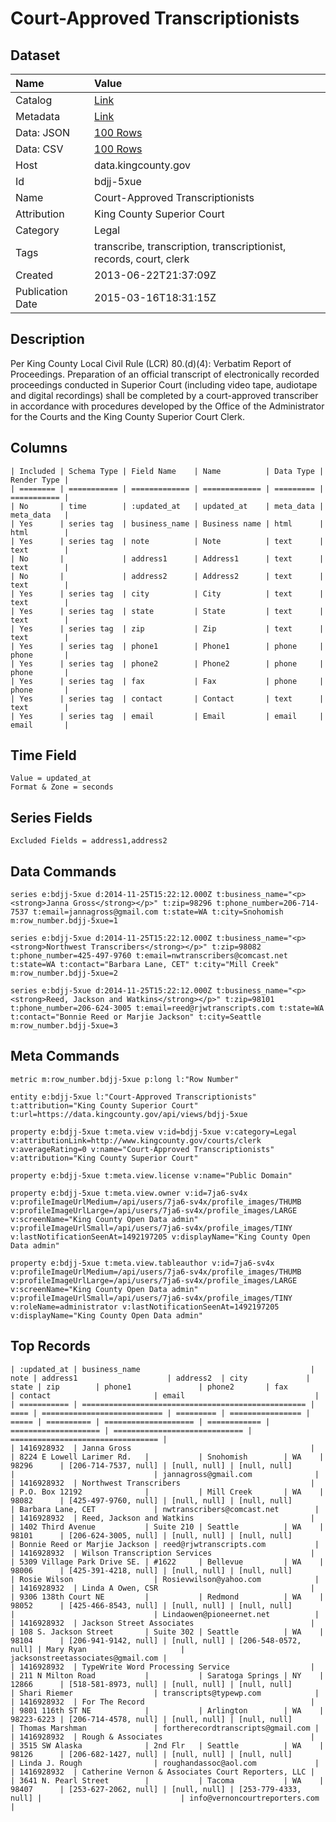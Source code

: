 # Court-Approved Transcriptionists

## Dataset

| Name | Value |
| :--- | :---- |
| Catalog | [Link](https://catalog.data.gov/dataset/court-approved-transcriptionists-3bce6) |
| Metadata | [Link](https://data.kingcounty.gov/api/views/bdjj-5xue) |
| Data: JSON | [100 Rows](https://data.kingcounty.gov/api/views/bdjj-5xue/rows.json?max_rows=100) |
| Data: CSV | [100 Rows](https://data.kingcounty.gov/api/views/bdjj-5xue/rows.csv?max_rows=100) |
| Host | data.kingcounty.gov |
| Id | bdjj-5xue |
| Name | Court-Approved Transcriptionists |
| Attribution | King County Superior Court |
| Category | Legal |
| Tags | transcribe, transcription, transcriptionist, records, court, clerk |
| Created | 2013-06-22T21:37:09Z |
| Publication Date | 2015-03-16T18:31:15Z |

## Description

Per King County Local Civil Rule (LCR) 80.(d)(4): Verbatim Report of Proceedings. Preparation of an official transcript of electronically recorded proceedings conducted in Superior Court (including video tape, audiotape and digital recordings) shall be completed by a court-approved transcriber in accordance with procedures developed by the Office of the Administrator for the Courts and the King County Superior Court Clerk.

## Columns

```ls
| Included | Schema Type | Field Name    | Name          | Data Type | Render Type |
| ======== | =========== | ============= | ============= | ========= | =========== |
| No       | time        | :updated_at   | updated_at    | meta_data | meta_data   |
| Yes      | series tag  | business_name | Business name | html      | html        |
| Yes      | series tag  | note          | Note          | text      | text        |
| No       |             | address1      | Address1      | text      | text        |
| No       |             | address2      | Address2      | text      | text        |
| Yes      | series tag  | city          | City          | text      | text        |
| Yes      | series tag  | state         | State         | text      | text        |
| Yes      | series tag  | zip           | Zip           | text      | text        |
| Yes      | series tag  | phone1        | Phone1        | phone     | phone       |
| Yes      | series tag  | phone2        | Phone2        | phone     | phone       |
| Yes      | series tag  | fax           | Fax           | phone     | phone       |
| Yes      | series tag  | contact       | Contact       | text      | text        |
| Yes      | series tag  | email         | Email         | email     | email       |
```

## Time Field

```ls
Value = updated_at
Format & Zone = seconds
```

## Series Fields

```ls
Excluded Fields = address1,address2
```

## Data Commands

```ls
series e:bdjj-5xue d:2014-11-25T15:22:12.000Z t:business_name="<p><strong>Janna Gross</strong></p>" t:zip=98296 t:phone_number=206-714-7537 t:email=jannagross@gmail.com t:state=WA t:city=Snohomish m:row_number.bdjj-5xue=1

series e:bdjj-5xue d:2014-11-25T15:22:12.000Z t:business_name="<p><strong>Northwest Transcribers</strong></p>" t:zip=98082 t:phone_number=425-497-9760 t:email=nwtranscribers@comcast.net t:state=WA t:contact="Barbara Lane, CET" t:city="Mill Creek" m:row_number.bdjj-5xue=2

series e:bdjj-5xue d:2014-11-25T15:22:12.000Z t:business_name="<p><strong>Reed, Jackson and Watkins</strong></p>" t:zip=98101 t:phone_number=206-624-3005 t:email=reed@rjwtranscripts.com t:state=WA t:contact="Bonnie Reed or Marjie Jackson" t:city=Seattle m:row_number.bdjj-5xue=3
```

## Meta Commands

```ls
metric m:row_number.bdjj-5xue p:long l:"Row Number"

entity e:bdjj-5xue l:"Court-Approved Transcriptionists" t:attribution="King County Superior Court" t:url=https://data.kingcounty.gov/api/views/bdjj-5xue

property e:bdjj-5xue t:meta.view v:id=bdjj-5xue v:category=Legal v:attributionLink=http://www.kingcounty.gov/courts/clerk v:averageRating=0 v:name="Court-Approved Transcriptionists" v:attribution="King County Superior Court"

property e:bdjj-5xue t:meta.view.license v:name="Public Domain"

property e:bdjj-5xue t:meta.view.owner v:id=7ja6-sv4x v:profileImageUrlMedium=/api/users/7ja6-sv4x/profile_images/THUMB v:profileImageUrlLarge=/api/users/7ja6-sv4x/profile_images/LARGE v:screenName="King County Open Data admin" v:profileImageUrlSmall=/api/users/7ja6-sv4x/profile_images/TINY v:lastNotificationSeenAt=1492197205 v:displayName="King County Open Data admin"

property e:bdjj-5xue t:meta.view.tableauthor v:id=7ja6-sv4x v:profileImageUrlMedium=/api/users/7ja6-sv4x/profile_images/THUMB v:profileImageUrlLarge=/api/users/7ja6-sv4x/profile_images/LARGE v:screenName="King County Open Data admin" v:profileImageUrlSmall=/api/users/7ja6-sv4x/profile_images/TINY v:roleName=administrator v:lastNotificationSeenAt=1492197205 v:displayName="King County Open Data admin"
```

## Top Records

```ls
| :updated_at | business_name                                      | note | address1                    | address2  | city             | state | zip        | phone1               | phone2       | fax                  | contact                       | email                             | 
| =========== | ================================================== | ==== | =========================== | ========= | ================ | ===== | ========== | ==================== | ============ | ==================== | ============================= | ================================= | 
| 1416928932  | Janna Gross                                        |      | 8224 E Lowell Larimer Rd.   |           | Snohomish        | WA    | 98296      | [206-714-7537, null] | [null, null] | [null, null]         |                               | jannagross@gmail.com              | 
| 1416928932  | Northwest Transcribers                             |      | P.O. Box 12192              |           | Mill Creek       | WA    | 98082      | [425-497-9760, null] | [null, null] | [null, null]         | Barbara Lane, CET             | nwtranscribers@comcast.net        | 
| 1416928932  | Reed, Jackson and Watkins                          |      | 1402 Third Avenue           | Suite 210 | Seattle          | WA    | 98101      | [206-624-3005, null] | [null, null] | [null, null]         | Bonnie Reed or Marjie Jackson | reed@rjwtranscripts.com           | 
| 1416928932  | Wilson Transcription Services                      |      | 5309 Village Park Drive SE. | #1622     | Bellevue         | WA    | 98006      | [425-391-4218, null] | [null, null] | [null, null]         | Rosie Wilson                  | Rosievwilson@yahoo.com            | 
| 1416928932  | Linda A Owen, CSR                                  |      | 9306 138th Court NE         |           | Redmond          | WA    | 98052      | [425-466-8543, null] | [null, null] | [null, null]         |                               | Lindaowen@pioneernet.net          | 
| 1416928932  | Jackson Street Associates                          |      | 108 S. Jackson Street       | Suite 302 | Seattle          | WA    | 98104      | [206-941-9142, null] | [null, null] | [206-548-0572, null] | Mary Ryan                     | jacksonstreetassociates@gmail.com | 
| 1416928932  | TypeWrite Word Processing Service                  |      | 211 N Milton Road           |           | Saratoga Springs | NY    | 12866      | [518-581-8973, null] | [null, null] | [null, null]         | Shari Riemer                  | transcripts@typewp.com            | 
| 1416928932  | For The Record                                     |      | 9801 116th ST NE            |           | Arlington        | WA    | 98223-6223 | [206-714-4578, null] | [null, null] | [null, null]         | Thomas Marshman               | fortherecordtranscripts@gmail.com | 
| 1416928932  | Rough & Associates                                 |      | 3515 SW Alaska              | 2nd Flr   | Seattle          | WA    | 98126      | [206-682-1427, null] | [null, null] | [null, null]         | Linda J. Rough                | roughandassoc@aol.com             | 
| 1416928932  | Catherine Vernon & Associates Court Reporters, LLC |      | 3641 N. Pearl Street        |           | Tacoma           | WA    | 98407      | [253-627-2062, null] | [null, null] | [253-779-4333, null] |                               | info@vernoncourtreporters.com     | 
```